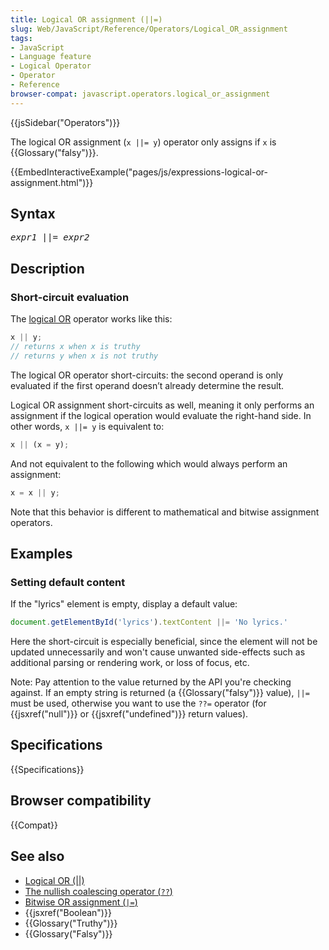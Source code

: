 ```yaml
---
title: Logical OR assignment (||=)
slug: Web/JavaScript/Reference/Operators/Logical_OR_assignment
tags:
- JavaScript
- Language feature
- Logical Operator
- Operator
- Reference
browser-compat: javascript.operators.logical_or_assignment
---
```

{{jsSidebar("Operators")}}

The logical OR assignment (`x ||= y`) operator only assigns if `x` is
{{Glossary("falsy")}}.

{{EmbedInteractiveExample("pages/js/expressions-logical-or-assignment.html")}}

## Syntax

<pre class="brush: js"><em>expr1</em> ||= <em>expr2</em>
</pre>

## Description

### Short-circuit evaluation

The [logical OR](/en-US/docs/Web/JavaScript/Reference/Operators/Logical_OR)
operator works like this:

```js
x || y;
// returns x when x is truthy
// returns y when x is not truthy
```

The logical OR operator short-circuits: the second operand is only evaluated if
the first operand doesn’t already determine the result.

Logical OR assignment short-circuits as well, meaning it only performs an
assignment if the logical operation would evaluate the right-hand side. In other
words, `x ||= y` is equivalent to:

```js
x || (x = y);
```

And not equivalent to the following which would always perform an assignment:

```js example-bad
x = x || y;
```

Note that this behavior is different to mathematical and bitwise assignment
operators.

## Examples

### Setting default content

If the "lyrics" element is empty, display a default value:

```js
document.getElementById('lyrics').textContent ||= 'No lyrics.'
```

Here the short-circuit is especially beneficial, since the element will not be
updated unnecessarily and won't cause unwanted side-effects such as additional
parsing or rendering work, or loss of focus, etc.

Note: Pay attention to the value returned by the API you're checking against. If
an empty string is returned (a {{Glossary("falsy")}} value), `||=` must
be used, otherwise you want to use the `??=` operator (for
{{jsxref("null")}} or {{jsxref("undefined")}} return values).

## Specifications

{{Specifications}}

## Browser compatibility

{{Compat}}

## See also

- [Logical OR (||)](/en-US/docs/Web/JavaScript/Reference/Operators/Logical_OR)
- [The nullish coalescing operator (`??`)](/en-US/docs/Web/JavaScript/Reference/Operators/Nullish_coalescing_operator)
- [Bitwise OR assignment (`|=`)](/en-US/docs/Web/JavaScript/Reference/Operators/Bitwise_OR_assignment)
- {{jsxref("Boolean")}}
- {{Glossary("Truthy")}}
- {{Glossary("Falsy")}}
